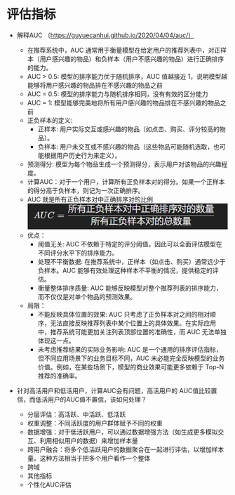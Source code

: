 # 评估指标
- 解释AUC （https://guyuecanhui.github.io/2020/04/04/auc/）
  - 在推荐系统中，AUC 通常用于衡量模型在给定用户的推荐列表中，对正样本（用户感兴趣的物品）和负样本（用户不感兴趣的物品）进行正确排序的能力。
  - AUC > 0.5: 模型的排序能力优于随机排序，AUC 值越接近 1，说明模型越能够将用户感兴趣的物品排在不感兴趣的物品之前
  - AUC = 0.5: 模型的排序能力与随机排序相同，没有有效的区分能力
  - AUC = 1: 模型能够完美地将所有用户感兴趣的物品排在不感兴趣的物品之前
  - 正负样本的定义:
    - 正样本: 用户实际交互或感兴趣的物品（如点击、购买、评分较高的物品）。
    - 负样本: 用户未交互或不感兴趣的物品（这些物品可能随机选取，也可能根据用户历史行为来定义）。
  - 预测得分: 模型为每个物品生成一个预测得分，表示用户对该物品的兴趣程度。
  - 计算AUC：对于一个用户，计算所有正负样本对的得分。如果一个正样本的得分高于负样本，则记为一次正确排序。
  - AUC 就是所有正负样本对中正确排序对的比例![img.png](images/img3.png)
  - 优点：
    - 阈值无关: AUC 不依赖于特定的评分阈值，因此可以全面评估模型在不同评分水平下的排序能力。
    - 处理不平衡数据: 在推荐系统中，正样本（如点击、购买）通常远少于负样本。AUC 能够有效处理这种样本不平衡的情况，提供稳定的评估。
    - 衡量整体排序质量: AUC 能够反映模型对整个推荐列表的排序能力，而不仅仅是对单个物品的预测效果。
  - 局限：
    - 不能反映具体位置的效果: AUC 只考虑了正负样本对之间的相对顺序，无法直接反映推荐列表中某个位置上的具体效果。在实际应用中，推荐系统可能更加关注列表顶部位置的准确性，而 AUC 无法单独体现这一点。
    - 未考虑推荐结果的实际业务影响: AUC 是一个通用的排序评估指标，但不同应用场景下的业务目标不同，AUC 未必能完全反映模型的业务价值。例如，在某些场景下，模型的商业效果可能更多依赖于 Top-N 推荐的准确率。

- 针对高活用户和低活用户，计算AUC会有问题，高活用户的 AUC值比较置信，而低活用户的AUC值不置信，该如何处理？
  - 分层评估：高活跃、中活跃、低活跃
  - 权重调整：不同活跃度的用户群体赋予不同的权重
  - 数据增强：对于低活跃用户，可以通过数据增强方法（如生成更多模拟交互、利用相似用户的数据）来增加样本量
  - 跨用户融合：将多个低活跃用户的数据聚合在一起进行评估，以增加样本量。这种方法相当于把多个用户看作一个整体
  - 跨域
  - 其他指标
  - 个性化AUC评估
